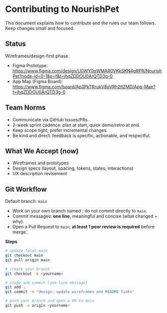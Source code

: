# Contributing to NourishPet

This document explains how to contribute and the rules our team follows. Keep changes small and focused.

## Status
Wireframes/design-first phase.
- Figma Prototype: https://www.figma.com/design/U0WY0qWMAR0VKkSKN4gRPR/NourishPet?node-id=0-1&p=f&t=jhqZDDOU0ArQTD3g-0
- App Map (Figma Board): https://www.figma.com/board/Ap3PkTRrukV8oVRh2tlZMD/App-Map?t=jhqZDDOU0ArQTD3g-0

## Team Norms
- Communicate via GitHub Issues/PRs.
- 2-week sprint cadence: plan at start, quick demo/retro at end.
- Keep scope tight; prefer incremental changes.
- Be kind and direct: feedback is specific, actionable, and respectful.


## What We Accept (now)
- Wireframes and prototypes
- Design specs (layout, spacing, tokens, states, interactions)
- UX description revisement

## Git Workflow
Default branch: `main`

- Work on your own branch named **<yourname>**; do not commit directly to `main`.
- Commit messages: **one line**, meaningful and concise (what changed + why).
- Open a Pull Request to `main`; **at least 1 peer review is required** before merge.

**Steps**
```bash
# update local main
git checkout main
git pull origin main

# create your branch
git checkout -b <yourname>

# stage and commit (one-line message)
git add .
git commit -m "design: update wireframes and README links"

# push your branch and open a PR to main
git push -u origin <yourname>



